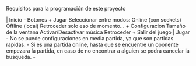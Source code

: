 Requisitos para la programación de este proyecto

| Inicio
    - Botones
        + Jugar
            Seleccionar entre modos:
            Online (con sockets)
            Offline (local)
            Retroceder
            solo eso de momento...
        + Configuracion
            Tamaño de la ventana
            Activar/Desactivar música
            Retroceder
        + Salir del juego
| Jugar
    - No se puede configuraciones en media partida,
      ya que son partidas rapidas.
    - Si es una partida online, hasta que se encuentre un oponente
      empezara la partida, en caso de no encontrar a alguien se podra
      cancelar la busqueda.
    - 
